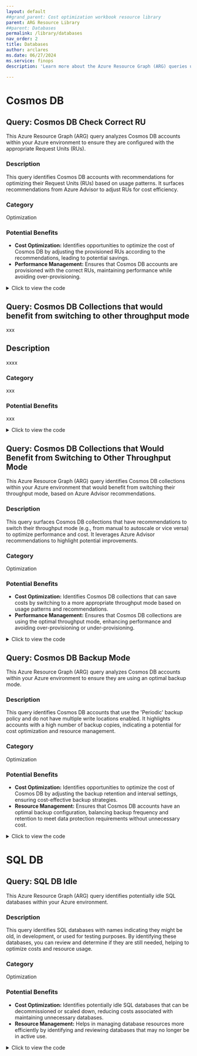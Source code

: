 ```yaml
---
layout: default
##grand_parent: Cost optimization workbook resource library
parent: ARG Resource Library
##parent: Databases
permalink: /library/databases
nav_order: 2
title: Databases
author: arclares
ms.date: 06/27/2024
ms.service: finops
description: 'Learn more about the Azure Resource Graph (ARG) queries used in the cost optimization workbook.'

---
```


# Cosmos DB

## Query: Cosmos DB Check Correct RU

This Azure Resource Graph (ARG) query analyzes Cosmos DB accounts within your Azure environment to ensure they are configured with the appropriate Request Units (RUs).

### Description

This query identifies Cosmos DB accounts with recommendations for optimizing their Request Units (RUs) based on usage patterns. It surfaces recommendations from Azure Advisor to adjust RUs for cost efficiency.

### Category

Optimization

### Potential Benefits

- **Cost Optimization:** Identifies opportunities to optimize the cost of Cosmos DB by adjusting the provisioned RUs according to the recommendations, leading to potential savings.
- **Performance Management:** Ensures that Cosmos DB accounts are provisioned with the correct RUs, maintaining performance while avoiding over-provisioning.

<details>
  <summary>Click to view the code</summary>
  <div class="code-block">
    <pre><code> advisorresources
| where type =~ 'microsoft.advisor/recommendations'
| where properties.impactedField == 'microsoft.documentdb/databaseaccounts' and properties.recommendationTypeId == '8b993855-1b3f-4392-8860-6ed4f5afd8a7'
| order by id asc
| project 
    id, subscriptionId, resourceGroup, CosmosDBAccountName=properties.extendedProperties.GlobalDatabaseAccountName, 
    DatabaseName=properties.extendedProperties.DatabaseName, CollectionName=properties.extendedProperties.CollectionName,
    EstimatedAnnualSavings=bin(toreal(properties.extendedProperties.annualSavingsAmount), 1), SavingsCurrency=properties.extendedProperties.savingsCurrency
</code></pre>
  </div>
</details>


## Query: Cosmos DB Collections that would benefit from switching to other throughput mode

xxx

## Description

xxxx

### Category

xxx
### Potential Benefits

xxx

<details>
  <summary>Click to view the code</summary>
  <div class="code-block">
    <pre><code> advisorresources
| where type =~ 'microsoft.advisor/recommendations'
| where properties.impactedField == 'microsoft.documentdb/databaseaccounts' and properties.recommendationTypeId in (' cdf51428-a41b-4735-ba23-39f3b7cde20c', ' 6aa7a0df-192f-4dfa-bd61-f43db4843e7d')
| order by id asc
| project 
    id, subscriptionId, resourceGroup, CosmosDBAccountName=properties.extendedProperties.GlobalDatabaseAccountName, 
    DatabaseName=properties.extendedProperties.DatabaseName, CollectionName=properties.extendedProperties.CollectionName,
    EstimatedAnnualSavings=bin(toreal(properties.extendedProperties.annualSavingsAmount), 1), SavingsCurrency=properties.extendedProperties.savingsCurrency
</code></pre>
  </div>
</details>


## Query: Cosmos DB Collections that Would Benefit from Switching to Other Throughput Mode

This Azure Resource Graph (ARG) query identifies Cosmos DB collections within your Azure environment that would benefit from switching their throughput mode, based on Azure Advisor recommendations.

### Description

This query surfaces Cosmos DB collections that have recommendations to switch their throughput mode (e.g., from manual to autoscale or vice versa) to optimize performance and cost. It leverages Azure Advisor recommendations to highlight potential improvements.

### Category

Optimization

### Potential Benefits

- **Cost Optimization:** Identifies Cosmos DB collections that can save costs by switching to a more appropriate throughput mode based on usage patterns and recommendations.
- **Performance Management:** Ensures that Cosmos DB collections are using the optimal throughput mode, enhancing performance and avoiding over-provisioning or under-provisioning.

<details>
  <summary>Click to view the code</summary>
  <div class="code-block">
    <pre><code> advisorresources
| where type =~ 'microsoft.advisor/recommendations'
| where properties.impactedField == 'microsoft.documentdb/databaseaccounts' and properties.recommendationTypeId in (' cdf51428-a41b-4735-ba23-39f3b7cde20c', ' 6aa7a0df-192f-4dfa-bd61-f43db4843e7d')
| order by id asc
| project 
    id, subscriptionId, resourceGroup, CosmosDBAccountName=properties.extendedProperties.GlobalDatabaseAccountName, 
    DatabaseName=properties.extendedProperties.DatabaseName, CollectionName=properties.extendedProperties.CollectionName,
    EstimatedAnnualSavings=bin(toreal(properties.extendedProperties.annualSavingsAmount), 1), SavingsCurrency=properties.extendedProperties.savingsCurrency
</code></pre>
  </div>
</details>


## Query: Cosmos DB Backup Mode

This Azure Resource Graph (ARG) query analyzes Cosmos DB accounts within your Azure environment to ensure they are using an optimal backup mode.

### Description

This query identifies Cosmos DB accounts that use the 'Periodic' backup policy and do not have multiple write locations enabled. It highlights accounts with a high number of backup copies, indicating a potential for cost optimization and resource management.

### Category

Optimization

### Potential Benefits

- **Cost Optimization:** Identifies opportunities to optimize the cost of Cosmos DB by adjusting the backup retention and interval settings, ensuring cost-effective backup strategies.
- **Resource Management:** Ensures that Cosmos DB accounts have an optimal backup configuration, balancing backup frequency and retention to meet data protection requirements without unnecessary cost.

<details>
  <summary>Click to view the code</summary>
  <div class="code-block">
    <pre><code> resources
| where type == "microsoft.documentdb/databaseaccounts"
| where resourceGroup in ({ResourceGroup})
| where properties.backupPolicy.type == 'Periodic' and tobool(properties.enableMultipleWriteLocations) == false
| extend BackupCopies=toreal(properties.backupPolicy.periodicModeProperties.backupRetentionIntervalInHours) / (toreal(properties.backupPolicy.periodicModeProperties.backupIntervalInMinutes) / real(60))
| where BackupCopies >= 10 or (BackupCopies > 2 and toint(properties.backupPolicy.periodicModeProperties.backupRetentionIntervalInHours) <= 168)
| order by id asc
| project id, CosmosDBAccountName=name, resourceGroup, subscriptionId, BackupCopies
</code></pre>
  </div>
</details>

# SQL DB

## Query: SQL DB Idle

This Azure Resource Graph (ARG) query identifies potentially idle SQL databases within your Azure environment.

### Description

This query identifies SQL databases with names indicating they might be old, in development, or used for testing purposes. By identifying these databases, you can review and determine if they are still needed, helping to optimize costs and resource usage.

### Category

Optimization

### Potential Benefits

- **Cost Optimization:** Identifies potentially idle SQL databases that can be decommissioned or scaled down, reducing costs associated with maintaining unnecessary databases.
- **Resource Management:** Helps in managing database resources more efficiently by identifying and reviewing databases that may no longer be in active use.


<details>
  <summary>Click to view the code</summary>
  <div class="code-block">
    <pre><code> resources 
| where type == "microsoft.sql/servers/databases"
| where name contains "old" or name contains "Dev"or  name contains "test"
| where resourceGroup in ({ResourceGroup})
| extend SQLDBName=name, Type=sku.name, Tier=sku.tier, Location=location
| order by id asc
| project id, SQLDBName, Type, Tier, resourceGroup, Location, subscriptionId
</code></pre>
  </div>
</details>